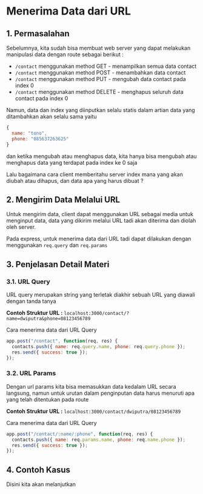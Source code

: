# Menerima Data dari URL

## 1. Permasalahan

Sebelumnya, kita sudah bisa membuat web server yang dapat melakukan manipulasi data dengan route sebagai berikut :

- `/contact` menggunakan method GET - menampilkan semua data contact
- `/contact` menggunakan method POST - menambahkan data contact
- `/contact` menggunakan method PUT - mengubah data contact pada index 0
- `/contact` menggunakan method DELETE - menghapus seluruh data contact
pada index 0

Namun, data dan index yang diinputkan selalu statis dalam artian data yang ditambahkan akan selalu sama yaitu

```javascript
{
  name: "tono",
  phone: "085637263625"
}
```

dan ketika mengubah atau menghapus data, kita hanya bisa mengubah atau menghapus data yang terdapat pada index ke 0 saja

Lalu bagaimana cara client memberitahu server index mana yang akan diubah atau dihapus, dan data apa yang harus dibuat ?

## 2. Mengirim Data Melalui URL

Untuk mengirim data, client dapat menggunakan URL sebagai media untuk menginput data, data yang dikirim melalui URL tadi akan diterima dan diolah oleh server.

Pada express, untuk menerima data dari URL tadi dapat dilakukan dengan menggunakan `req.query` dan `req.params`

## 3. Penjelasan Detail Materi

### 3.1. URL Query

URL query merupakan string yang terletak diakhir sebuah URL yang diawali dengan tanda tanya

**Contoh Struktur URL :**
`localhost:3000/contact/?name=dwiputra&phone=08123456789`

Cara menerima data dari URL Query

```javascript
app.post("/contact", function(req, res) {
  contacts.push({ name: req.query.name, phone: req.query.phone });
  res.send({ success: true });
});
```

### 3.2. URL Params

Dengan url params kita bisa memasukkan data kedalam URL secara langsung, namun untuk urutan dalam penginputan data harus menuruti apa yang telah ditentukan pada route

**Contoh Struktur URL :**
`localhost:3000/contact/dwiputra/08123456789`

Cara menerima data dari URL Query

```javascript
app.post("/contact/:name/:phone", function(req, res) {
  contacts.push({ name: req.params.name, phone: req.name.phone });
  res.send({ success: true });
});
```

## 4. Contoh Kasus

Disini kita akan melanjutkan
